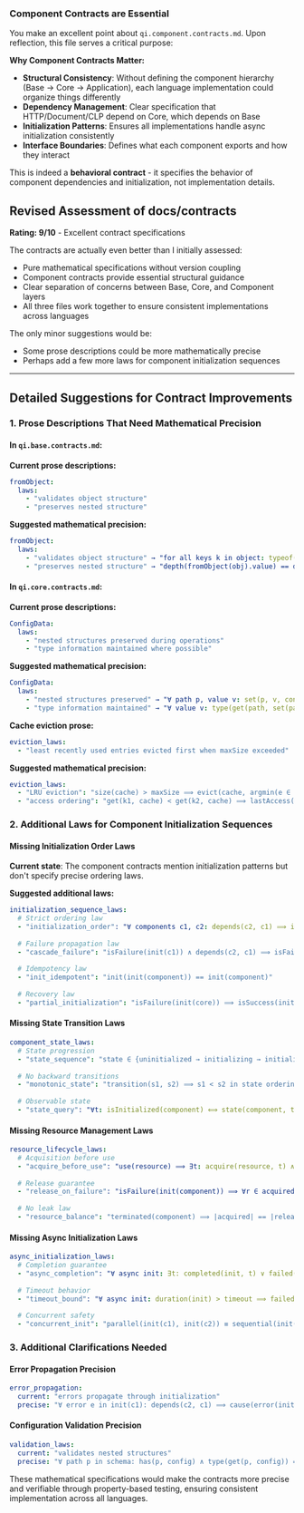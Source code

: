 ### Component Contracts are Essential
You make an excellent point about `qi.component.contracts.md`. Upon reflection, this file serves a critical purpose:

**Why Component Contracts Matter:**
- **Structural Consistency**: Without defining the component hierarchy (Base → Core → Application), each language implementation could organize things differently
- **Dependency Management**: Clear specification that HTTP/Document/CLP depend on Core, which depends on Base
- **Initialization Patterns**: Ensures all implementations handle async initialization consistently
- **Interface Boundaries**: Defines what each component exports and how they interact

This is indeed a **behavioral contract** - it specifies the behavior of component dependencies and initialization, not implementation details.

## Revised Assessment of docs/contracts

**Rating: 9/10** - Excellent contract specifications

The contracts are actually even better than I initially assessed:
- Pure mathematical specifications without version coupling
- Component contracts provide essential structural guidance
- Clear separation of concerns between Base, Core, and Component layers
- All three files work together to ensure consistent implementations across languages

The only minor suggestions would be:
- Some prose descriptions could be more mathematically precise
- Perhaps add a few more laws for component initialization sequences

---

## Detailed Suggestions for Contract Improvements

### 1. Prose Descriptions That Need Mathematical Precision

#### In `qi.base.contracts.md`:

**Current prose descriptions:**
```yaml
fromObject:
  laws:
    - "validates object structure"
    - "preserves nested structure"
```

**Suggested mathematical precision:**
```yaml
fromObject:
  laws:
    - "validates object structure" → "for all keys k in object: typeof(object[k]) ∈ {string, number, boolean, object, array, null}"
    - "preserves nested structure" → "depth(fromObject(obj).value) == depth(obj) ∧ ∀k∈keys(obj): hasPath(result, k)"
```

#### In `qi.core.contracts.md`:

**Current prose descriptions:**
```yaml
ConfigData:
  laws:
    - "nested structures preserved during operations"
    - "type information maintained where possible"
```

**Suggested mathematical precision:**
```yaml
ConfigData:
  laws:
    - "nested structures preserved" → "∀ path p, value v: set(p, v, config) ⟹ get(p, config) == v"
    - "type information maintained" → "∀ value v: type(get(path, set(path, v, config))) == type(v)"
```

**Cache eviction prose:**
```yaml
eviction_laws:
  - "least recently used entries evicted first when maxSize exceeded"
```

**Suggested mathematical precision:**
```yaml
eviction_laws:
  - "LRU eviction": "size(cache) > maxSize ⟹ evict(cache, argmin(e ∈ entries(cache), lastAccess(e)))"
  - "access ordering": "get(k1, cache) < get(k2, cache) ⟹ lastAccess(k1) < lastAccess(k2)"
```

### 2. Additional Laws for Component Initialization Sequences

#### Missing Initialization Order Laws

**Current state**: The component contracts mention initialization patterns but don't specify precise ordering laws.

**Suggested additional laws:**

```yaml
initialization_sequence_laws:
  # Strict ordering law
  - "initialization_order": "∀ components c1, c2: depends(c2, c1) ⟹ init(c1) < init(c2)"
  
  # Failure propagation law
  - "cascade_failure": "isFailure(init(c1)) ∧ depends(c2, c1) ⟹ isFailure(init(c2))"
  
  # Idempotency law
  - "init_idempotent": "init(init(component)) == init(component)"
  
  # Recovery law
  - "partial_initialization": "isFailure(init(core)) ⟹ isSuccess(init(base))"
```

#### Missing State Transition Laws

```yaml
component_state_laws:
  # State progression
  - "state_sequence": "state ∈ {uninitialized → initializing → initialized | failed}"
  
  # No backward transitions
  - "monotonic_state": "transition(s1, s2) ⟹ s1 < s2 in state ordering"
  
  # Observable state
  - "state_query": "∀t: isInitialized(component) ⟺ state(component, t) == initialized"
```

#### Missing Resource Management Laws

```yaml
resource_lifecycle_laws:
  # Acquisition before use
  - "acquire_before_use": "use(resource) ⟹ ∃t: acquire(resource, t) ∧ t < now"
  
  # Release guarantee
  - "release_on_failure": "isFailure(init(component)) ⟹ ∀r ∈ acquired(component): released(r)"
  
  # No leak law
  - "resource_balance": "terminated(component) ⟹ |acquired| == |released|"
```

#### Missing Async Initialization Laws

```yaml
async_initialization_laws:
  # Completion guarantee
  - "async_completion": "∀ async init: ∃t: completed(init, t) ∨ failed(init, t)"
  
  # Timeout behavior
  - "timeout_bound": "∀ async init: duration(init) > timeout ⟹ failed(init, TIMEOUT)"
  
  # Concurrent safety
  - "concurrent_init": "parallel(init(c1), init(c2)) ≡ sequential(init(c1), init(c2)) when ¬depends(c1, c2) ∧ ¬depends(c2, c1)"
```

### 3. Additional Clarifications Needed

#### Error Propagation Precision
```yaml
error_propagation:
  current: "errors propagate through initialization"
  precise: "∀ error e in init(c1): depends(c2, c1) ⟹ cause(error(init(c2))) == e"
```

#### Configuration Validation Precision
```yaml
validation_laws:
  current: "validates nested structures"
  precise: "∀ path p in schema: has(p, config) ∧ type(get(p, config)) == type(schema[p])"
```

These mathematical specifications would make the contracts more precise and verifiable through property-based testing, ensuring consistent implementation across all languages.